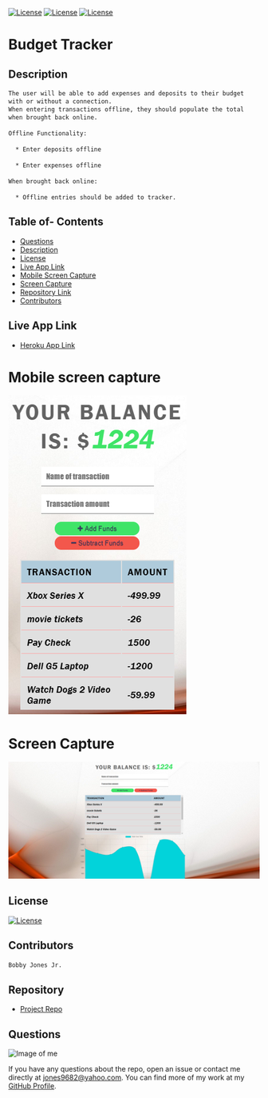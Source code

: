[![License](http://img.shields.io/:MadeBy-BJonesJr-lightgreen?logo=gitHub)](https://github.com/jones9682/Budget-Tracker)
[![License](https://img.shields.io/github/repo-size/jones9682/Good-README-Generator?logo=gitHub)](https://github.com/jones9682/Budget-Tracker)
[![License](https://img.shields.io/github/languages/top/jones9682/Good-README-Generator?logo=github&logoColor=yellow)](https://github.com/jones9682/Budget-Tracker)

# **Budget Tracker**

## Description
```
The user will be able to add expenses and deposits to their budget with or without a connection. 
When entering transactions offline, they should populate the total when brought back online.

Offline Functionality:

  * Enter deposits offline

  * Enter expenses offline

When brought back online:

  * Offline entries should be added to tracker.
```
## Table of- Contents
- [Questions](#Questions)
- [Description](#Description)
- [License](#License)
- [Live App Link](#Live-App-Link)
- [Mobile Screen Capture](#Mobile-Screen-Capture)
- [Screen Capture](#Screen-Capture)
- [Repository Link](#Repository)
- [Contributors](#Contributors) 

## Live App Link

- [Heroku App Link](https://budget-tracker-84250.herokuapp.com/)

# Mobile screen capture

![mobile screen capture](./public/images/Mobile-Screenshot.png)

# Screen Capture

![screen capture](./public/images/Screenshot.png)
## License

[![License](http://img.shields.io/:license-MIT-blue.svg)](https://github.com/jones9682/Budget-Tracker/blob/master/LICENSE)

## Contributors
``
Bobby Jones Jr.
``
## Repository

- [Project Repo](https://github.com/jones9682/Budget-Tracker)

## Questions

![Image of me](https://avatars3.githubusercontent.com/u/64339522?v=4)


If you have any questions about the repo, open an issue or contact me directly at jones9682@yahoo.com. You can find more of my work at my [GitHub Profile](https://github.com/jones9682).